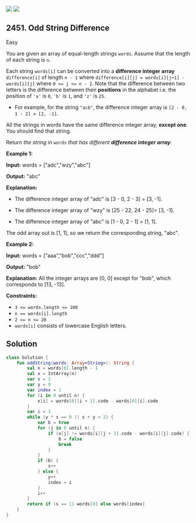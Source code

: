 [![](https://img.shields.io/github/stars/javadev/LeetCode-in-Kotlin?label=Stars&style=flat-square)](https://github.com/javadev/LeetCode-in-Kotlin)
[![](https://img.shields.io/github/forks/javadev/LeetCode-in-Kotlin?label=Fork%20me%20on%20GitHub%20&style=flat-square)](https://github.com/javadev/LeetCode-in-Kotlin/fork)

## 2451\. Odd String Difference

Easy

You are given an array of equal-length strings `words`. Assume that the length of each string is `n`.

Each string `words[i]` can be converted into a **difference integer array** `difference[i]` of length `n - 1` where `difference[i][j] = words[i][j+1] - words[i][j]` where `0 <= j <= n - 2`. Note that the difference between two letters is the difference between their **positions** in the alphabet i.e. the position of `'a'` is `0`, `'b'` is `1`, and `'z'` is `25`.

*   For example, for the string `"acb"`, the difference integer array is `[2 - 0, 1 - 2] = [2, -1]`.

All the strings in words have the same difference integer array, **except one**. You should find that string.

Return _the string in_ `words` _that has different **difference integer array**._

**Example 1:**

**Input:** words = ["adc","wzy","abc"]

**Output:** "abc"

**Explanation:** 

- The difference integer array of "adc" is [3 - 0, 2 - 3] = [3, -1].

- The difference integer array of "wzy" is [25 - 22, 24 - 25]= [3, -1]. 

- The difference integer array of "abc" is [1 - 0, 2 - 1] = [1, 1].

The odd array out is [1, 1], so we return the corresponding string, "abc".

**Example 2:**

**Input:** words = ["aaa","bob","ccc","ddd"]

**Output:** "bob"

**Explanation:** All the integer arrays are [0, 0] except for "bob", which corresponds to [13, -13].

**Constraints:**

*   `3 <= words.length <= 100`
*   `n == words[i].length`
*   `2 <= n <= 20`
*   `words[i]` consists of lowercase English letters.

## Solution

```kotlin
class Solution {
    fun oddString(words: Array<String>): String {
        val n = words[0].length - 1
        val x = IntArray(n)
        var s = 1
        var y = 0
        var index = 1
        for (i in 0 until n) {
            x[i] = words[0][i + 1].code - words[0][i].code
        }
        var i = 1
        while (y * s == 0 || s + y < 3) {
            var b = true
            for (j in 0 until n) {
                if (x[j] != words[i][j + 1].code - words[i][j].code) {
                    b = false
                    break
                }
            }
            if (b) {
                s++
            } else {
                y++
                index = i
            }
            i++
        }
        return if (s == 1) words[0] else words[index]
    }
}
```